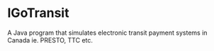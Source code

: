 # IGoTransit
A Java program that simulates electronic transit payment systems in Canada ie. PRESTO, TTC etc.
